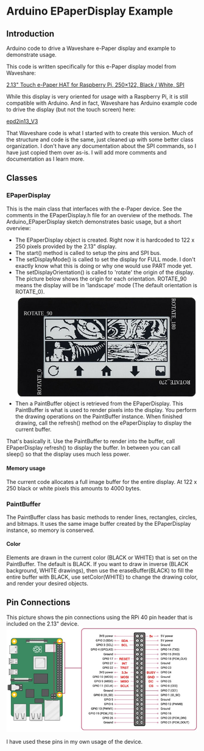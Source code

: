 # Arduino EPaperDisplay Example
## Introduction
Arduino code to drive a Waveshare e-Paper display and example to demonstrate usage.

This code is written specifically for this e-Paper display model from Waveshare:

[2.13" Touch e-Paper HAT for Raspberry Pi, 250×122, Black / White, SPI](https://www.waveshare.com/product/displays/e-paper/epaper-3/2.13inch-touch-e-paper-hat.htm)

While this display is very oriented for usage with a Raspberry Pi, it is still
compatible with Arduino. And in fact, Waveshare has Arduino example code to drive
the display (but not the touch screen) here:

[epd2in13_V3](https://github.com/waveshare/e-Paper/tree/master/Arduino/epd2in13_V3)

That Waveshare code is what I started with to create this version. Much of the structure
and code is the same, just cleaned up with some better class organization. I don't have
any documentation about the SPI commands, so I have just copied them over as-is. I will
add more comments and documentation as I learn more.

## Classes

### EPaperDisplay
This is the main class that interfaces with the e-Paper device. See the comments in
the EPaperDisplay.h file for an overview of the methods. The Arduino_EPaperDisplay sketch
demonstrates basic usage, but a short overview:

- The EPaperDisplay object is created. Right now it is hardcoded to 122 x 250 pixels provided
by the 2.13" display.
- The start() method is called to setup the pins and SPI bus.
- The setDisplayMode() is called to set the display for FULL mode. I don't exactly know what
this is doing or why one would use PART mode yet.
- The setDisplayOrientation() is called to 'rotate' the origin of the display. The picture
below shows the origin for each orientation. ROTATE_90 means the display will be in 'landscape'
mode (The default orientation is ROTATE_0).
![](https://github.com/markwomack/Arduino_EPaperDisplay/blob/main/2.13InchePaperDisplay.jpg)
- Then a PaintBuffer object is retrieved from the EPaperDisplay. This PaintBuffer is what is
used to render pixels into the display. You perform the drawing operations on the PaintBuffer
instance. When finished drawing, call the refresh() method on the ePaperDisplay to display
the current buffer.

That's basically it. Use the PaintBuffer to render into the buffer, call EPaperDisplay refresh()
to display the buffer. In between you can call sleep() so that the display uses much less power.

#### Memory usage
The current code allocates a full image buffer for the entire display. At 122 x 250 black or
white pixels this amounts to 4000 bytes.

### PaintBuffer
The PaintBuffer class has basic methods to render lines, rectangles, circles, and bitmaps. It
uses the same image buffer created by the EPaperDisplay instance, so memory is conserved.

#### Color
Elements are drawn in the current color (BLACK or WHITE) that is set on the PaintBuffer. The
default is BLACK. If you want to draw in inverse (BLACK background, WHITE drawings), then
use the eraseBuffer(BLACK) to fill the entire buffer with BLACK, use setColor(WHITE) to change
the drawing color, and render your desired objects.

## Pin Connections
This picture shows the pin connections using the RPi 40 pin header that is included on the
2.13" device.
![](https://github.com/markwomack/Arduino_EPaperDisplay/blob/main/RPiPinsForDisplay.jpg)

I have used these pins in my own usage of the device.
